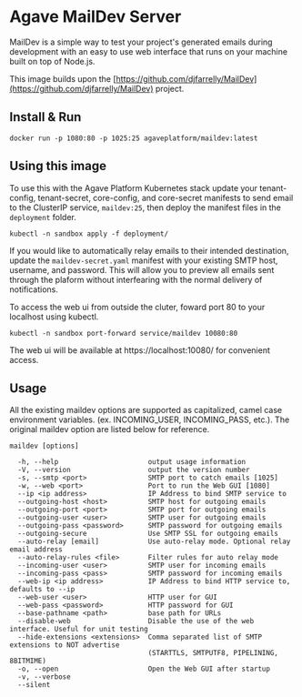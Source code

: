 # Agave MailDev Server

MailDev is a simple way to test your project's generated emails during development with an easy to use web interface that runs on your machine built on top of Node.js.

This image builds upon the  [https://github.com/djfarrelly/MailDev](https://github.com/djfarrelly/MailDev) project.

## Install & Run

```
docker run -p 1080:80 -p 1025:25 agaveplatform/maildev:latest
```
        
## Using this image

To use this with the Agave Platform Kubernetes stack update your tenant-config, tenant-secret, core-config, and core-secret manifests to send email to the ClusterIP service, `maildev:25`, then deploy the manifest files in the `deployment` folder.

```
kubectl -n sandbox apply -f deployment/
```
 
If you would like to automatically relay emails to their intended destination, update the `maildev-secret.yaml` manifest with your existing SMTP host, username, and password. This will allow you to preview all emails sent through the plaform without interfearing with the normal delivery of notifications. 
  
To access the web ui from outside the cluter, foward port 80 to your localhost using kubectl. 

```
kubectl -n sandbox port-forward service/maildev 10080:80  
```
The web ui will be available at https://localhost:10080/ for convenient access.


## Usage

All the existing maildev options are supported as capitalized, camel case environment variables. (ex. INCOMING_USER, INCOMING_PASS, etc.). The original maildev option are listed below for reference.
 
    maildev [options]

      -h, --help                      output usage information
      -V, --version                   output the version number
      -s, --smtp <port>               SMTP port to catch emails [1025]
      -w, --web <port>                Port to run the Web GUI [1080]
      --ip <ip address>               IP Address to bind SMTP service to
      --outgoing-host <host>          SMTP host for outgoing emails
      --outgoing-port <port>          SMTP port for outgoing emails
      --outgoing-user <user>          SMTP user for outgoing emails
      --outgoing-pass <password>      SMTP password for outgoing emails
      --outgoing-secure               Use SMTP SSL for outgoing emails
      --auto-relay [email]            Use auto-relay mode. Optional relay email address
      --auto-relay-rules <file>       Filter rules for auto relay mode
      --incoming-user <user>          SMTP user for incoming emails
      --incoming-pass <pass>          SMTP password for incoming emails
      --web-ip <ip address>           IP Address to bind HTTP service to, defaults to --ip
      --web-user <user>               HTTP user for GUI
      --web-pass <password>           HTTP password for GUI
      --base-pathname <path>          base path for URLs
      --disable-web                   Disable the use of the web interface. Useful for unit testing
      --hide-extensions <extensions>  Comma separated list of SMTP extensions to NOT advertise
                                      (STARTTLS, SMTPUTF8, PIPELINING, 8BITMIME)
      -o, --open                      Open the Web GUI after startup
      -v, --verbose
      --silent

